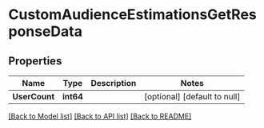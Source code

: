 # CustomAudienceEstimationsGetResponseData

## Properties
Name | Type | Description | Notes
------------ | ------------- | ------------- | -------------
**UserCount** | **int64** |  | [optional] [default to null]

[[Back to Model list]](../README.md#documentation-for-models) [[Back to API list]](../README.md#documentation-for-api-endpoints) [[Back to README]](../README.md)


